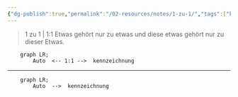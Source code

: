 ```yaml
---
{"dg-publish":true,"permalink":"/02-resources/notes/1-zu-1/","tags":["kardinatität"],"noteIcon":"","updated":"2024-06-22T13:10:00.374+02:00"}
---
```


> 1 zu 1 | 1:1
> Etwas gehört nur zu etwas und diese etwas gehört nur zu dieser Etwas.

```mermaid  
	graph LR;
	    Auto  <-- 1:1 -->  kennzeichnung
```
___
```mermaid  
	graph LR;
	    Auto  -->  kennzeichnung
```